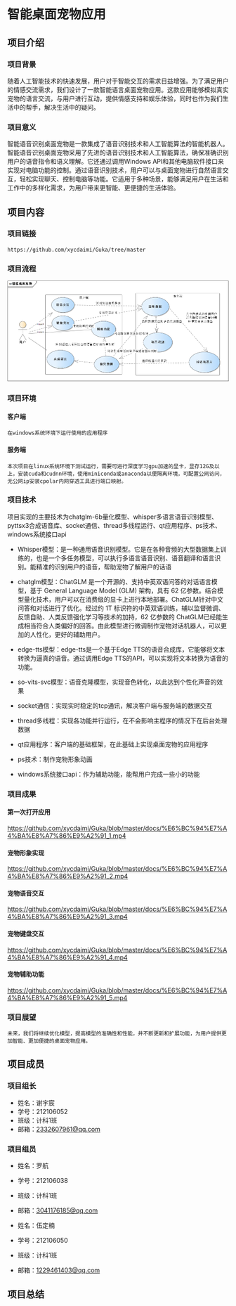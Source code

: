 # 智能桌面宠物应用



## 项目介绍

### 项目背景

随着人工智能技术的快速发展，用户对于智能交互的需求日益增强。为了满足用户的情感交流需求，我们设计了一款智能语言桌面宠物应用。这款应用能够模拟真实宠物的语言交流，与用户进行互动，提供情感支持和娱乐体验，同时也作为我们生活中的帮手，解决生活中的疑问。

### 项目意义

智能语音识别桌面宠物是一款集成了语音识别技术和人工智能算法的智能机器人。智能语音识别桌面宠物采用了先进的语音识别技术和人工智能算法，确保准确识别用户的语音指令和语义理解。它还通过调用Windows API和其他电脑软件接口来实现对电脑功能的控制。通过语音识别技术，用户可以与桌面宠物进行自然语言交互，轻松实现聊天、控制电脑等功能。它适用于多种场景，能够满足用户在生活和工作中的多样化需求，为用户带来更智能、更便捷的生活体验。

## 项目内容

### 项目链接

    https://github.com/xycdaimi/Guka/tree/master

### 项目流程

   ![alt text](image-1.png)

### 项目环境

#### 客户端

    在windows系统环境下运行使用的应用程序

#### 服务端

    本次项目在linux系统环境下测试运行，需要可进行深度学习gpu加速的显卡，显存12G及以上，安装cuda和cudnn环境，使用miniconda或anaconda以便隔离环境，可配置公网访问，无公网ip安装cpolar内网穿透工具进行端口映射。

### 项目技术

项目实现的主要技术为chatglm-6b量化模型、whisper多语言语音识别模型、pyttsx3合成语音库、socket通信、thread多线程运行、qt应用程序、ps技术、windows系统接口api

- Whisper模型：是一种通用语音识别模型。它是在各种音频的大型数据集上训练的，也是一个多任务模型，可以执行多语言语音识别、语音翻译和语言识别。能精准的识别用户的语音，帮助宠物了解用户的话语

- chatglm模型：ChatGLM 是一个开源的、支持中英双语问答的对话语言模型，基于 General Language Model (GLM) 架构，具有 62 亿参数。结合模型量化技术，用户可以在消费级的显卡上进行本地部署。ChatGLM针对中文问答和对话进行了优化。经过约 1T 标识符的中英双语训练，辅以监督微调、反馈自助、人类反馈强化学习等技术的加持，62 亿参数的 ChatGLM已经能生成相当符合人类偏好的回答。由此模型进行微调制作宠物对话机器人，可以更加的人性化，更好的辅助用户。

- edge-tts模型：edge-tts是一个基于Edge TTS的语音合成库，它能够将文本转换为逼真的语音。通过调用Edge TTS的API，可以实现将文本转换为语音的功能。

- so-vits-svc模型：语音克隆模型，实现音色转化，以此达到个性化声音的效果

- socket通信：实现实时稳定的tcp通讯，解决客户端与服务端的数据交互

- thread多线程：实现各功能并行运行，在不会影响主程序的情况下在后台处理数据

- qt应用程序：客户端的基础框架，在此基础上实现桌面宠物的应用程序

- ps技术：制作宠物形象动画

- windows系统接口api：作为辅助功能，能帮用户完成一些小的功能

### 项目成果

#### 第一次打开应用

https://github.com/xycdaimi/Guka/blob/master/docs/%E6%BC%94%E7%A4%BA%E8%A7%86%E9%A2%91_1.mp4

#### 宠物形象实现

https://github.com/xycdaimi/Guka/blob/master/docs/%E6%BC%94%E7%A4%BA%E8%A7%86%E9%A2%91_2.mp4

#### 宠物语音交互

https://github.com/xycdaimi/Guka/blob/master/docs/%E6%BC%94%E7%A4%BA%E8%A7%86%E9%A2%91_3.mp4

#### 宠物键盘交互

https://github.com/xycdaimi/Guka/blob/master/docs/%E6%BC%94%E7%A4%BA%E8%A7%86%E9%A2%91_4.mp4

#### 宠物辅助功能

https://github.com/xycdaimi/Guka/blob/master/docs/%E6%BC%94%E7%A4%BA%E8%A7%86%E9%A2%91_5.mp4

### 项目展望

    未来，我们将继续优化模型，提高模型的准确性和性能，并不断更新和扩展功能，为用户提供更加智能、更加便捷的桌面宠物应用。

## 项目成员

### 项目组长

- 姓名：谢宇宸
- 学号：212106052
- 班级：计科1班
- 邮箱：2332607961@qq.com

### 项目组员

- 姓名：罗航
- 学号：212106038
- 班级：计科1班
- 邮箱：3041176185@qq.com

- 姓名：伍定楠
- 学号：212106050
- 班级：计科1班
- 邮箱：1229461403@qq.com

## 项目总结

